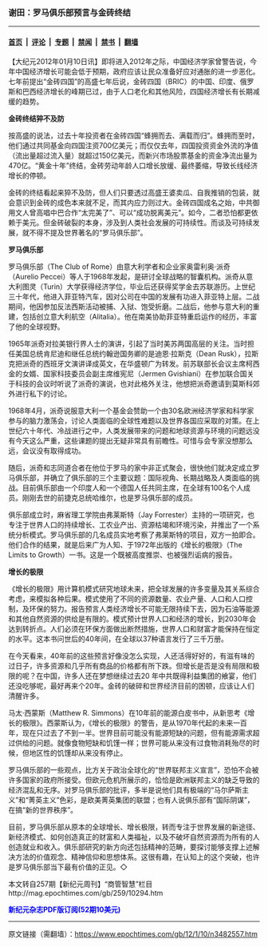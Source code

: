 ### 谢田：罗马俱乐部预言与金砖终结

---

#### [首页](../../../..?n3482557) &nbsp;|&nbsp; [评论](../../../../../epoch-comment?n3482557) &nbsp;|&nbsp; [专题](../../../../../epoch-special?n3482557) &nbsp;|&nbsp; [禁闻](../../../../../epoch-news?n3482557) &nbsp;|&nbsp; [禁书](../../../../../books?n3482557) &nbsp;|&nbsp; [翻墙](https://github.com/gfw-breaker/nogfw/blob/master/README.md?n3482557)


<div class="post_content" id="artbody" itemprop="articleBody">
 <!-- article content begin -->
 <p>
  【大纪元2012年01月10日讯】即将进入2012年之际，中国经济学家曾警告说，今年中国经济增长可能会低于预期，政府应该让民众准备好应对通胀的进一步恶化。七年前提出“金砖四国”的高盛七年后说，金砖四国（BRIC）的中国、印度、俄罗斯和巴西经济增长的峰期已过，由于人口老化和其他风险，四国经济增长有长期减缓的趋势。
 </p>
 <p>
  <b>
   金砖终结猝不及防
  </b>
 </p>
 <p>
  按高盛的说法，过去十年投资者在金砖四国“蜂拥而去、满载而归”。蜂拥而至时，他们通过共同基金向四国注资700亿美元；而仅仅去年，四国投资资金外流的净值（流出量超过流入量）就超过150亿美元，而新兴市场股票基金的资金净流出量为470亿。“黄金十年”终结，金砖劳动年龄人口增长放缓、最终萎缩，导致长线经济增长的停顿。
 </p>
 <p>
  金砖的终结看起来猝不及防，但人们只要透过高盛王婆卖瓜、自我推销的包装，就会意识到金砖的成色本来就不足，而其内应力则过大。金砖四国成名之始，中共御用文人曾高唱中巴合作“太完美了”、可以“成功脱离美元”。如今，二者恐怕都更依赖于美元。但金砖破裂的本身，涉及到人类社会发展的可持续性。而谈及可持续发展，就不得不提及世界著名的“罗马俱乐部”。
 </p>
 <p>
  <b>
   罗马俱乐部
  </b>
 </p>
 <p>
  罗马俱乐部（The Club of Rome）由意大利学者和企业家奥雷利奥‧派奇（Aurelio Peccei）等人于1968年发起，是研讨全球战略的智囊机构。派奇从意大利图灵（Turin）大学获得经济学位，毕业后还获得奖学金去苏联游历。上世纪三十年代，他进入菲亚特汽车，因对公司在中国的发展有功进入菲亚特上层。二战期间，他因参加反法西斯活动被捕、入狱、饱受折磨。二战后，他参与意大利的重建，包括创立意大利航空（Alitalia）。他在南美协助菲亚特重启运作的经历，丰富了他的全球视野。
 </p>
 <p>
  1965年派奇对拉美银行界人士的演讲，引起了当时美苏两国高层的关注。当时担任美国总统肯尼迪和继任总统约翰逊国务卿的是迪恩‧拉斯克（Dean Rusk），拉斯克把派奇的西班牙文演讲译成英文，在华盛顿广为转发。前苏联部长会议主席柯西金的女婿、国家科技委员会副主席维宪尼（Jermen Gvishiani）在参加联合国关于科技的会议时听说了派奇的演说，也对此格外关注，他想把派奇邀请到莫斯科郊外进行私下的讨论。
 </p>
 <p>
  1968年4月，派奇说服意大利一个基金会赞助一个由30名欧洲经济学家和科学家参与的脑力激荡会，讨论人类面临的全球性难题以及世界各国应采取的对策。在上世纪六十年代、冷战进行之中，人类发展带来的问题和地球资源与环境的问题远没有今天这么严重，这些课题的提出无疑非常具有前瞻性。可惜与会专家没想那么远，会议没有取得成功。
 </p>
 <p>
  随后，派奇和志同道合者在他位于罗马的家中非正式聚会，很快他们就决定成立罗马俱乐部，并确立了俱乐部的三个主要议题：国际视角、长期战略及人类面临的挑战。目前俱乐部由一个印度人和一个德国人任共同主席，在全球有100名个人成员。刚刚去世的前捷克总统哈维尔，也是罗马俱乐部的成员。
 </p>
 <p>
  俱乐部成立时，麻省理工学院由弗莱斯特（Jay Forrester）主持的一项研究，也专注于世界人口的持续增长、工农业产出、资源枯竭和环境污染，并推出了一个系统分析模式。罗马俱乐部的几名成员实地考察了弗莱斯特的项目，双方一拍即合。他们合作的结果，就是后来广为人知、于1972年出版的《增长的极限》（The Limits to Growth）一书。这是一个既被高度推崇、也被强烈诟病的报告。
 </p>
 <p>
  <b>
   增长的极限
  </b>
 </p>
 <p>
  《增长的极限》用计算机模式研究地球未来，把全球发展的许多变量及其关系综合考虑，来模拟各种后果。模式使用了不同的资源数量、农业产量、人口和人口控制，及环保的努力。报告预言人类经济增长不可能无限持续下去，因为石油等能源和其他自然资源的供给是有限的。模式预计世界人口和经济的增长，到2030年会达到转折点。人们必须在环保方面做出断然措施，世界人口和财富才能保持在恒定的水平。这本书问世后的40年间，在全球以37种语言发行了三千万册。
 </p>
 <p>
  在今天看来，40年前的这些预言好像没怎么实现，人还活得好好的，有滋有味的过日子，许多资源和几乎所有商品的价格都有所下跌。但增长是否是没有局限和极限的呢？在中国，许多人还在梦想继续过去20 年中共既得利益集团的飨宴，他们还没吃够呢，最好再来个20年。金砖的破碎和世界经济目前的困顿，应该让人们清醒许多。
 </p>
 <p>
  马太‧西蒙斯（Matthew R. Simmons）在10年前的能源白皮书中，从新思考《增长的极限》。西蒙斯认为，《增长的极限》的警告，是从1970年代起的未来一百年，现在只过去了不到一半。世界目前可能没有能源短缺的问题，但有能源需求超过供给的问题。就像食物短缺和饥馑一样；世界可能从来没有过食物消耗殆尽的时候，但地区性的饥馑却从来没有停止。
 </p>
 <p>
  罗马俱乐部的一些观点，比方关于政治全球化的“世界联邦主义宣言”，恐怕不会被许多国家的政府所接受。但欧元危机所展示的，恰恰是欧洲联邦主义的缺乏导致的经济混乱和无序。对罗马俱乐部的批评，多半是说他们具有极端的“马尔萨斯主义”和“菁英主义”色彩，是欧美菁英集团的联盟；也有人说俱乐部有“国际阴谋”，在搞“新的世界秩序”。
 </p>
 <p>
  目前，罗马俱乐部从原本的全球增长、增长极限，转而专注于世界发展的新途径、新经济模式、如何创造真正的财富和人类福祉，以及不破坏自然资源而为所有的人创造就业和收入。俱乐部研究的新方向还包括精神的范畴，要探讨能够支撑上述解决方法的价值观念、精神信仰和思想体系。这很有趣，在认知上的这个突破，也许是罗马俱乐部当下最有价值的正见。◇
 </p>
 <p>
  本文转自257期【新纪元周刊】“商管智慧”栏目
  <br/>
  <ok href=" http://mag.epochtimes.com/gb/259/10294.htm " target="_blank">
   http://mag.epochtimes.com/gb/259/10294.htm
  </ok>
 </p>
 <p>
  <ok href="http://mag.epochtimes.com/pdfmag/home.html">
   <font color="blue">
    <b>
     新纪元杂志PDF版订阅(52期10美元)
    </b>
   </font>
  </ok>
 </p>
 <!-- article content end -->
 <div id="below_article_ad">
 </div>
</div>


---

原文链接（需翻墙）：https://www.epochtimes.com/gb/12/1/10/n3482557.htm